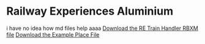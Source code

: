 # Railway Experiences Aluminium

i have no idea how md files help aaaa
[Download the RE Train Handler RBXM file](https://github.com/FilteredDev/RailwayExperiencesAluminium/raw/master/TrainHandler/RailwayExperiencesTrainHandler.rbxm)
[Download the Example Place File](https://github.com/FilteredDev/RailwayExperiencesAluminium/blob/master/REA%20Example%20File.rbxl?raw=true)
